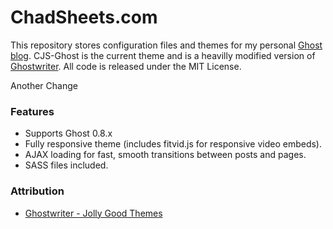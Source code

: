 # ChadSheets.com


This repository stores configuration files and themes for my personal [Ghost](https://ghost.org/) [blog](http://chadsheets.com). CJS-Ghost is the current theme and is a heavilly modified version of [Ghostwriter](https://github.com/roryg/ghostwriter). All code is released under the MIT License.

Another Change

### Features

* Supports Ghost 0.8.x
* Fully responsive theme (includes fitvid.js for responsive video embeds).
* AJAX loading for fast, smooth transitions between posts and pages.
* SASS files included.


### Attribution

* [Ghostwriter - Jolly Good Themes](http://jollygoodthemes.com)
